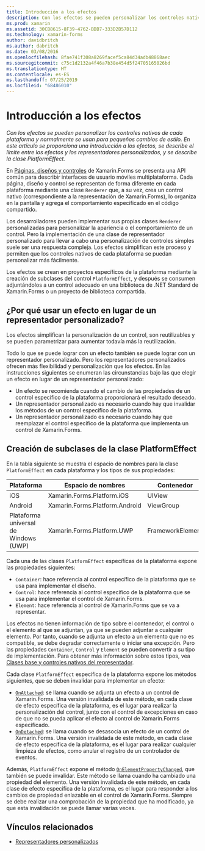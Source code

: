 ```yaml
---
title: Introducción a los efectos
description: Con los efectos se pueden personalizar los controles nativos de cada plataforma y normalmente se usan para pequeños cambios de estilo. En este artículo se proporciona una introducción a los efectos, se describe el límite entre los efectos y los representadores personalizados, y se describe la clase PlatformEffect.
ms.prod: xamarin
ms.assetid: 30CB8615-8F39-4762-BDB7-333D2B57D112
ms.technology: xamarin-forms
author: davidbritch
ms.author: dabritch
ms.date: 03/08/2016
ms.openlocfilehash: 8fae741f308a8269facef5ca84d34adb48868aec
ms.sourcegitcommit: c75c1d2132a4f46a7b38e454d5f24705165026bd
ms.translationtype: HT
ms.contentlocale: es-ES
ms.lasthandoff: 07/25/2019
ms.locfileid: "68486010"
---
```

# <a name="introduction-to-effects"></a>Introducción a los efectos

_Con los efectos se pueden personalizar los controles nativos de cada plataforma y normalmente se usan para pequeños cambios de estilo. En este artículo se proporciona una introducción a los efectos, se describe el límite entre los efectos y los representadores personalizados, y se describe la clase PlatformEffect._

En [Páginas, diseños y controles](~/xamarin-forms/user-interface/controls/index.md) de Xamarin.Forms se presenta una API común para describir interfaces de usuario móviles multiplataforma. Cada página, diseño y control se representan de forma diferente en cada plataforma mediante una clase `Renderer` que, a su vez, crea un control nativo (correspondiente a la representación de Xamarin.Forms), lo organiza en la pantalla y agrega el comportamiento especificado en el código compartido.

Los desarrolladores pueden implementar sus propias clases `Renderer` personalizadas para personalizar la apariencia o el comportamiento de un control. Pero la implementación de una clase de representador personalizado para llevar a cabo una personalización de controles simples suele ser una respuesta compleja. Los efectos simplifican este proceso y permiten que los controles nativos de cada plataforma se puedan personalizar más fácilmente.

Los efectos se crean en proyectos específicos de la plataforma mediante la creación de subclases del control `PlatformEffect`, y después se consumen adjuntándolos a un control adecuado en una biblioteca de .NET Standard de Xamarin.Forms o un proyecto de biblioteca compartida.

## <a name="why-use-an-effect-over-a-custom-renderer"></a>¿Por qué usar un efecto en lugar de un representador personalizado?

Los efectos simplifican la personalización de un control, son reutilizables y se pueden parametrizar para aumentar todavía más la reutilización.

Todo lo que se puede lograr con un efecto también se puede lograr con un representador personalizado. Pero los representadores personalizados ofrecen más flexibilidad y personalización que los efectos. En las instrucciones siguientes se enumeran las circunstancias bajo las que elegir un efecto en lugar de un representador personalizado:

- Un efecto se recomienda cuando el cambio de las propiedades de un control específico de la plataforma proporcionará el resultado deseado.
- Un representador personalizado es necesario cuando hay que invalidar los métodos de un control específico de la plataforma.
- Un representador personalizado es necesario cuando hay que reemplazar el control específico de la plataforma que implementa un control de Xamarin.Forms.

## <a name="subclassing-the-platformeffect-class"></a>Creación de subclases de la clase PlatformEffect

En la tabla siguiente se muestra el espacio de nombres para la clase `PlatformEffect` en cada plataforma y los tipos de sus propiedades:

|Plataforma|Espacio de nombres|Contenedor|Control|
|--- |--- |--- |--- |
|iOS|Xamarin.Forms.Platform.iOS|UIView|UIView|
|Android|Xamarin.Forms.Platform.Android|ViewGroup|Ver|
|Plataforma universal de Windows (UWP)|Xamarin.Forms.Platform.UWP|FrameworkElement|FrameworkElement|

Cada una de las clases `PlatformEffect` específicas de la plataforma expone las propiedades siguientes:

- `Container`: hace referencia al control específico de la plataforma que se usa para implementar el diseño.
- `Control`: hace referencia al control específico de la plataforma que se usa para implementar el control de Xamarin.Forms.
- `Element`: hace referencia al control de Xamarin.Forms que se va a representar.

Los efectos no tienen información de tipo sobre el contenedor, el control o el elemento al que se adjuntan, ya que se pueden adjuntar a cualquier elemento. Por tanto, cuando se adjunta un efecto a un elemento que no es compatible, se debe degradar correctamente o iniciar una excepción. Pero las propiedades `Container`, `Control` y `Element` se pueden convertir a su tipo de implementación. Para obtener más información sobre estos tipos, vea [Clases base y controles nativos del representador](~/xamarin-forms/app-fundamentals/custom-renderer/renderers.md).

Cada clase `PlatformEffect` específica de la plataforma expone los métodos siguientes, que se deben invalidar para implementar un efecto:

- [`OnAttached`](xref:Xamarin.Forms.Effect.OnAttached): se llama cuando se adjunta un efecto a un control de Xamarin.Forms. Una versión invalidada de este método, en cada clase de efecto específica de la plataforma, es el lugar para realizar la personalización del control, junto con el control de excepciones en caso de que no se pueda aplicar el efecto al control de Xamarin.Forms especificado.
- [`OnDetached`](xref:Xamarin.Forms.Effect.OnDetached): se llama cuando se desasocia un efecto de un control de Xamarin.Forms. Una versión invalidada de este método, en cada clase de efecto específica de la plataforma, es el lugar para realizar cualquier limpieza de efectos, como anular el registro de un controlador de eventos.

Además, `PlatformEffect` expone el método [`OnElementPropertyChanged`](xref:Xamarin.Forms.PlatformEffect`2.OnElementPropertyChanged(System.ComponentModel.PropertyChangedEventArgs)), que también se puede invalidar. Este método se llama cuando ha cambiado una propiedad del elemento. Una versión invalidada de este método, en cada clase de efecto específica de la plataforma, es el lugar para responder a los cambios de propiedad enlazable en el control de Xamarin.Forms. Siempre se debe realizar una comprobación de la propiedad que ha modificado, ya que esta invalidación se puede llamar varias veces.


## <a name="related-links"></a>Vínculos relacionados

- [Representadores personalizados](~/xamarin-forms/app-fundamentals/custom-renderer/index.md)
